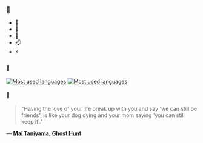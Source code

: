 ### 👋

- 🔭
- 🌱
- 💬
- 📫
- ⚡

#### 🧏

[![Most used languages](https://github-readme-stats-aynah.vercel.app/api/top-langs/?username=aynh&theme=solarized-dark&langs_count=6&layout=compact&hide_title=true)](https://github.com/anuraghazra/github-readme-stats#gh-dark-mode-only)
[![Most used languages](https://github-readme-stats-aynah.vercel.app/api/top-langs/?username=aynh&theme=solarized-light&langs_count=6&layout=compact&hide_title=true)](https://github.com/anuraghazra/github-readme-stats#gh-light-mode-only)

#### 💬

> "Having the love of your life break up with you and say 'we can still be friends', is like your dog dying and your mom saying 'you can still keep it'."

&mdash; [**Mai Taniyama**](https://myanimelist.net/character.php?q=Mai%20Taniyama&cat=character), [**Ghost Hunt**](https://myanimelist.net/search/all?q=Ghost%20Hunt&cat=all)
